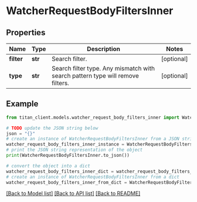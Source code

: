 # WatcherRequestBodyFiltersInner


## Properties

Name | Type | Description | Notes
------------ | ------------- | ------------- | -------------
**filter** | **str** | Search filter. | [optional] 
**type** | **str** | Search filter type. Any mismatch with search pattern type will remove filters. | [optional] 

## Example

```python
from titan_client.models.watcher_request_body_filters_inner import WatcherRequestBodyFiltersInner

# TODO update the JSON string below
json = "{}"
# create an instance of WatcherRequestBodyFiltersInner from a JSON string
watcher_request_body_filters_inner_instance = WatcherRequestBodyFiltersInner.from_json(json)
# print the JSON string representation of the object
print(WatcherRequestBodyFiltersInner.to_json())

# convert the object into a dict
watcher_request_body_filters_inner_dict = watcher_request_body_filters_inner_instance.to_dict()
# create an instance of WatcherRequestBodyFiltersInner from a dict
watcher_request_body_filters_inner_from_dict = WatcherRequestBodyFiltersInner.from_dict(watcher_request_body_filters_inner_dict)
```
[[Back to Model list]](../README.md#documentation-for-models) [[Back to API list]](../README.md#documentation-for-api-endpoints) [[Back to README]](../README.md)


